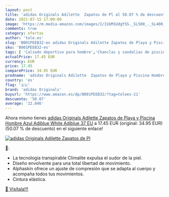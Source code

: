```yaml
---
layout: post
title: 'adidas Originals Adilette  Zapatos de Pl al 50.07 % de descuento'
date: 2021-07-15 17:09:09
image: 'https://m.media-amazon.com/images/I/31bM1UdgYSS._SL500_._SL400_.jpg'
comments: true
category: ofertas
author: 'tole.es'
slug: 'B001PEEB32-es adidas Originals Adilette Zapatos de Playa y Piscina...'
sku: 'B001PEEB32-es'
tags: [ 'Calzado deportivo para hombre','Chanclas y sandalias de piscina para hombre','Zapatillas y calzado deportivo para hombre','Zapatos','Zapatos para hombre','Zapatos y complementos','adidas originals','zapatos', ]
actualPrice: 17.45 EUR
currency: EUR
price: 17.45
comparePrice: 34.95 EUR
prodname: 'adidas Originals Adilette  Zapatos de Playa y Piscina Hombre  Azul Adiblue White Adiblue  37 EU'
country: 'es'
flag: '🇪🇸'
brand: 'adidas Originals'
buyurl: 'https://www.amazon.es/dp/B001PEEB32/?tag=tolees-21'
descuento: '50.07'
average: '22.046'
---
```


Ahora mismo tienes [adidas Originals Adilette  Zapatos de Playa y Piscina Hombre  Azul Adiblue White Adiblue  37 EU](https://www.amazon.es/dp/B001PEEB32/?tag=tolees-21) a 17.45 EUR (original: 34.95 EUR) (50.07 %  de descuento) en el siguiente enlace!

[![adidas Originals Adilette  Zapatos de Pl](https://m.media-amazon.com/images/I/31bM1UdgYSS._SL500_._SL400_.jpg)](https://www.amazon.es/dp/B001PEEB32/?tag=tolees-21)

🔎:

- La tecnología transpirable Climalite expulsa el sudor de la piel.
- Diseño envolvente para una total libertad de movimiento.
- Alphaskin ofrece un ajuste de compresión que se adapta al cuerpo y acompaña todos tus movimientos.
- Cintura elástica.

[🛒 Visítala!!!](https://www.amazon.es/dp/B001PEEB32/?tag=tolees-21)
